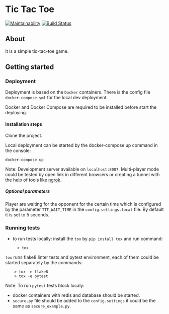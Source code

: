 # Tic Tac Toe

[![Maintainability](https://api.codeclimate.com/v1/badges/4e167b0f5d284864f81e/maintainability)](https://codeclimate.com/github/idegtiarov/ttt-wg/maintainability)
[![Build Status](https://travis-ci.org/idegtiarov/ttt-wg.svg?branch=master)](https://travis-ci.org/idegtiarov/ttt-wg)


## About

It is a simple tic-tac-toe game.

## Getting started

### Deployment

Deployment is based on the `Docker` containers. There is the config file
`docker-compose.yml` for the local dev deployment.

Docker and Docker Compose are required to be installed before start
the deploying.

#### Installation steps

Clone the project.

Local deployment can be started by the docker-compose up command in the
console:

    docker-compose up

  Note: Development server available on `localhost:8007`. Multi-player mode
  could be tested by open link in different browsers or creating a tunnel with
  the help of tools like [ngrok](https://ngrok.com/).

##### Optional parameters

Player are waiting for the opponent for the certain time which is configured by
the parameter `TTT_WAIT_TIME` in the `config.settings.local` file. By default it is
set to 5 seconds.


### Running tests

* to run tests locally:
    install the `tox` by `pip install tox` and run command:

        > tox

 `tox` runs flake8 linter tests and pytest environment, each of them could be
 started separately by the commands:

        > tox -e flake8
        > tox -e pytest

 Note: To run `pytest` tests block localy:
  - docker containers with redis and database should be started.
  - `secure.py` file should be added to the `config.settings` it could be the
  same as `secure_example.py`.
